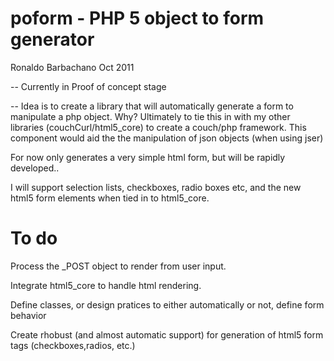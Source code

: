 poform - PHP 5 object to form generator
=======================================

Ronaldo Barbachano Oct 2011

 -- Currently in Proof of concept stage
 
 -- Idea is to create a library that will automatically generate a form to manipulate
 a php object. Why? Ultimately to tie this in with my other libraries (couchCurl/html5_core)
 to create a couch/php framework. This component would aid the the manipulation of 
 json objects (when using jser)
 
 For now only generates a very simple html form, but will be rapidly developed..

I will support selection lists, checkboxes, radio boxes etc, and the new html5
form elements when tied in to html5_core.


To do
=====

Process the _POST object to render from user input.

Integrate html5_core to handle html rendering.

Define classes, or design pratices to either automatically or not, define form behavior

Create rhobust (and almost automatic support) for generation of html5 form tags (checkboxes,radios, etc.)
